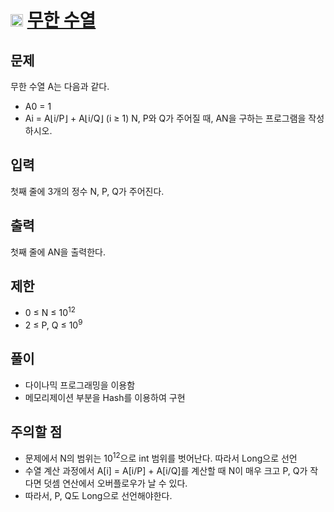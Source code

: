 # <img src="https://d2gd6pc034wcta.cloudfront.net/tier/12.svg" class="solvedac-tier" width = 20> [무한 수열](https://www.acmicpc.net/problem/1351)

## 문제
무한 수열 A는 다음과 같다.

- A0 = 1
- Ai = A⌊i/P⌋ + A⌊i/Q⌋ (i ≥ 1)
N, P와 Q가 주어질 때, AN을 구하는 프로그램을 작성하시오.

## 입력
첫째 줄에 3개의 정수 N, P, Q가 주어진다.

## 출력
첫째 줄에 AN을 출력한다.

## 제한
- 0 ≤ N ≤ 10<sup>12</sup>
- 2 ≤ P, Q ≤ 10<sup>9</sup>

## 풀이
 - 다이나믹 프로그래밍을 이용함
 - 메모리제이션 부분을 Hash를 이용하여 구현

## 주의할 점
 - 문제에서 N의 범위는 10<sup>12</sup>으로 int 범위를 벗어난다. 따라서 Long으로 선언
 - 수열 계산 과정에서 A[i] = A[i/P] + A[i/Q]를 계산할 때 N이 매우 크고 P, Q가 작다면 덧셈 연산에서 오버플로우가 날 수 있다.
 - 따라서, P, Q도 Long으로 선언해야한다.
